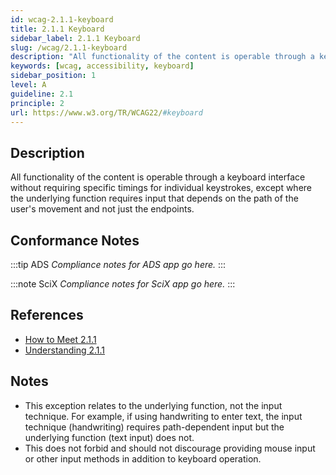 ```yaml
---
id: wcag-2.1.1-keyboard
title: 2.1.1 Keyboard
sidebar_label: 2.1.1 Keyboard
slug: /wcag/2.1.1-keyboard
description: "All functionality of the content is operable through a keyboard interface without requiring specific timings for individual keystrokes, except where the underlying function requires input that depends on the path of the user's movement and not just the endpoints."
keywords: [wcag, accessibility, keyboard]
sidebar_position: 1
level: A
guideline: 2.1
principle: 2
url: https://www.w3.org/TR/WCAG22/#keyboard
---
```


## Description

All functionality of the content is operable through a keyboard interface without requiring specific timings for individual keystrokes, except where the underlying function requires input that depends on the path of the user's movement and not just the endpoints.

## Conformance Notes

:::tip ADS
_Compliance notes for ADS app go here._
:::

:::note SciX
_Compliance notes for SciX app go here._
:::

## References

- [How to Meet 2.1.1](https://www.w3.org/WAI/WCAG22/quickref/#keyboard)
- [Understanding 2.1.1](https://www.w3.org/WAI/WCAG22/Understanding/keyboard.html)

## Notes

- This exception relates to the underlying function, not the input technique. For example, if using handwriting to enter text, the input technique (handwriting) requires path-dependent input but the underlying function (text input) does not.
- This does not forbid and should not discourage providing mouse input or other input methods in addition to keyboard operation.
